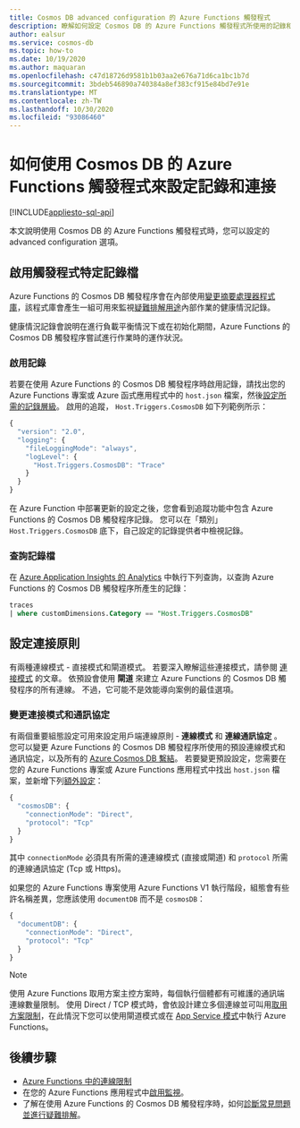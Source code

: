 ```yaml
---
title: Cosmos DB advanced configuration 的 Azure Functions 觸發程式
description: 瞭解如何設定 Cosmos DB 的 Azure Functions 觸發程式所使用的記錄和連接原則
author: ealsur
ms.service: cosmos-db
ms.topic: how-to
ms.date: 10/19/2020
ms.author: maquaran
ms.openlocfilehash: c47d18726d9581b1b03aa2e676a71d6ca1bc1b7d
ms.sourcegitcommit: 3bdeb546890a740384a8ef383cf915e84bd7e91e
ms.translationtype: MT
ms.contentlocale: zh-TW
ms.lasthandoff: 10/30/2020
ms.locfileid: "93086460"
---
```

# <a name="how-to-configure-logging-and-connectivity-with-the-azure-functions-trigger-for-cosmos-db"></a>如何使用 Cosmos DB 的 Azure Functions 觸發程式來設定記錄和連接
[!INCLUDE[appliesto-sql-api](includes/appliesto-sql-api.md)]

本文說明使用 Cosmos DB 的 Azure Functions 觸發程式時，您可以設定的 advanced configuration 選項。

## <a name="enabling-trigger-specific-logs"></a>啟用觸發程式特定記錄檔

Azure Functions 的 Cosmos DB 觸發程序會在內部使用[變更摘要處理器程式庫](./change-feed-processor.md)，該程式庫會產生一組可用來監視[疑難排解用途](./troubleshoot-changefeed-functions.md)內部作業的健康情況記錄。

健康情況記錄會說明在進行負載平衡情況下或在初始化期間，Azure Functions 的 Cosmos DB 觸發程序嘗試進行作業時的運作狀況。

### <a name="enabling-logging"></a>啟用記錄

若要在使用 Azure Functions 的 Cosmos DB 觸發程序時啟用記錄，請找出您的 Azure Functions 專案或 Azure 函式應用程式中的 `host.json` 檔案，然後[設定所需的記錄層級](../azure-functions/functions-monitoring.md#log-levels-and-categories)。 啟用的追蹤，  `Host.Triggers.CosmosDB` 如下列範例所示：

```js
{
  "version": "2.0",
  "logging": {
    "fileLoggingMode": "always",
    "logLevel": {
      "Host.Triggers.CosmosDB": "Trace"
    }
  }
}
```

在 Azure Function 中部署更新的設定之後，您會看到追蹤功能中包含 Azure Functions 的 Cosmos DB 觸發程序記錄。 您可以在「類別」  `Host.Triggers.CosmosDB` 底下，自己設定的記錄提供者中檢視記錄。

### <a name="query-the-logs"></a>查詢記錄檔

在 [Azure Application Insights 的 Analytics](../azure-monitor/log-query/log-query-overview.md) 中執行下列查詢，以查詢 Azure Functions 的 Cosmos DB 觸發程序所產生的記錄：

```sql
traces
| where customDimensions.Category == "Host.Triggers.CosmosDB"
```

## <a name="configuring-the-connection-policy"></a>設定連接原則

有兩種連線模式 - 直接模式和閘道模式。 若要深入瞭解這些連接模式，請參閱 [連接模式](sql-sdk-connection-modes.md) 的文章。 依預設會使用 **閘道** 來建立 Azure Functions 的 Cosmos DB 觸發程序的所有連線。 不過，它可能不是效能導向案例的最佳選項。

### <a name="changing-the-connection-mode-and-protocol"></a>變更連接模式和通訊協定

有兩個重要組態設定可用來設定用戶端連線原則 - **連線模式** 和 **連線通訊協定** 。 您可以變更 Azure Functions 的 Cosmos DB 觸發程序所使用的預設連線模式和通訊協定，以及所有的 [Azure Cosmos DB 繫結](../azure-functions/functions-bindings-cosmosdb-v2-output.md)。 若要變更預設設定，您需要在您的 Azure Functions 專案或 Azure Functions 應用程式中找出 `host.json` 檔案，並新增下列[額外設定](../azure-functions/functions-bindings-cosmosdb-v2-output.md#hostjson-settings)：

```js
{
  "cosmosDB": {
    "connectionMode": "Direct",
    "protocol": "Tcp"
  }
}
```

其中 `connectionMode` 必須具有所需的連連線模式 (直接或閘道) 和 `protocol` 所需的連線通訊協定 (Tcp 或 Https)。 

如果您的 Azure Functions 專案使用 Azure Functions V1 執行階段，組態會有些許名稱差異，您應該使用 `documentDB` 而不是 `cosmosDB`：

```js
{
  "documentDB": {
    "connectionMode": "Direct",
    "protocol": "Tcp"
  }
}
```

> [!NOTE]
> 使用 Azure Functions 取用方案主控方案時，每個執行個體都有可維護的通訊端連線數量限制。 使用 Direct / TCP 模式時，會依設計建立多個連線並可叫用[取用方案限制](../azure-functions/manage-connections.md#connection-limit)，在此情況下您可以使用閘道模式或在 [App Service 模式](../azure-functions/functions-scale.md#app-service-plan)中執行 Azure Functions。

## <a name="next-steps"></a>後續步驟

* [Azure Functions 中的連線限制](../azure-functions/manage-connections.md#connection-limit)
* 在您的 Azure Functions 應用程式中[啟用監視](../azure-functions/functions-monitoring.md)。
* 了解在使用 Azure Functions 的 Cosmos DB 觸發程序時，如何[診斷常見問題並進行疑難排解](./troubleshoot-changefeed-functions.md)。